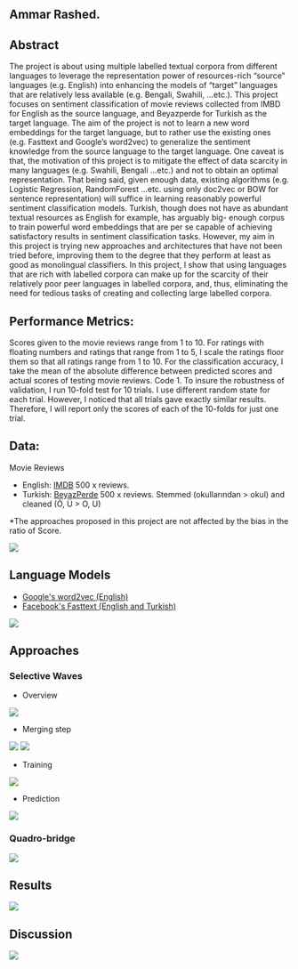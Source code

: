 ## Ammar Rashed.

## Abstract

The project is about using multiple labelled textual corpora from different languages to leverage
the representation power of resources-rich “source” languages (e.g. English) into enhancing the models of
“target” languages that are relatively less available (e.g. Bengali, Swahili, ...etc.). This project focuses on
sentiment classification of movie reviews collected from IMBD for English as the source language, and
Beyazperde for Turkish as the target language. The aim of the project is not to learn a new word
embeddings for the target language, but to rather use the existing ones (e.g. Fasttext and Google’s
word2vec) to generalize the sentiment knowledge from the source language to the target language. One
caveat is that, the motivation of this project is to mitigate the effect of data scarcity in many languages
(e.g. Swahili, Bengali ...etc.) and not to obtain an optimal representation. That being said, given enough
data, existing algorithms (e.g. Logistic Regression, RandomForest ...etc. using only doc2vec or BOW for
sentence representation) will suffice in learning reasonably powerful sentiment classification models.
Turkish, though does not have as abundant textual resources as English for example, has arguably big-
enough corpus to train powerful word embeddings that are per se capable of achieving satisfactory
results in sentiment classification tasks. However, my aim in this project is trying new approaches and
architectures that have not been tried before, improving them to the degree that they perform at least as
good as monolingual classifiers. In this project, I show that using languages that are rich with labelled
corpora can make up for the scarcity of their relatively poor peer languages in labelled corpora, and, thus,
eliminating the need for tedious tasks of creating and collecting large labelled corpora.

## Performance Metrics:

Scores given to the movie reviews range from 1 to 10. For ratings with floating numbers and
ratings that range from 1 to 5, I scale the ratings floor them so that all ratings range from 1 to 10. For the
classification accuracy, I take the mean of the absolute difference between predicted scores and actual
scores of testing movie reviews. Code 1. To insure the robustness of validation, I run 10-fold test for 10
trials. I use different random state for each trial. However, I noticed that all trials gave exactly similar
results. Therefore, I will report only the scores of each of the 10-folds for just one trial.


## Data:

Movie Reviews
- English: <a href="https://www.imdb.com/">IMDB</a> 500 x reviews.
- Turkish: <a href="http://www.beyazperde.com/"> BeyazPerde</a> 500 x reviews. Stemmed (okullarından > okul) and cleaned (Ö, Ü > O, U)

*The approaches proposed in this project are not affected by the bias in the ratio of Score.

<img src="https://github.com/AmmarRashed/CLSA/blob/quadrobridge/misc/data_stats.png?raw=true">

## Language Models

- <a href="https://code.google.com/archive/p/word2vec/"> Google's word2vec (English) </a>
- <a href="https://github.com/facebookresearch/fastText/blob/master/pretrained-vectors.md"> Facebook's Fasttext (English and Turkish)</a>


<img src="https://github.com/AmmarRashed/CLSA/blob/quadrobridge/misc/data_reps.png?raw=true">

## Approaches

### Selective Waves

- Overview

<img src="https://github.com/AmmarRashed/CLSA/blob/quadrobridge/misc/matrices.png?raw=true">

- Merging step

<img src="https://github.com/AmmarRashed/CLSA/blob/quadrobridge/misc/high_level_merging2.png?raw=true">
<img src="https://github.com/AmmarRashed/CLSA/blob/quadrobridge/misc/high_level_merging.png?raw=true">

- Training

<img src="https://github.com/AmmarRashed/CLSA/blob/quadrobridge/misc/training_reg_class.png?raw=true">

- Prediction

<img src="https://github.com/AmmarRashed/CLSA/blob/quadrobridge/misc/pred_reg_class.png?raw=true">



### Quadro-bridge

<img src="https://github.com/AmmarRashed/CLSA/blob/quadrobridge/misc/quadro_bridge.png?raw=true">


## Results 

<img src="https://github.com/AmmarRashed/CLSA/blob/quadrobridge/misc/perf.png?raw=true">


## Discussion

<img src="https://github.com/AmmarRashed/CLSA/blob/quadrobridge/misc/pros_cons.png?raw=true">
